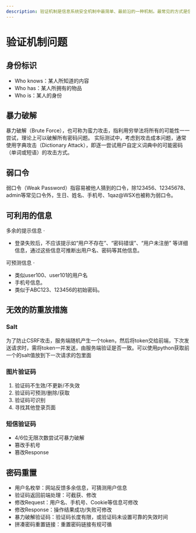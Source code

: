 ```yaml
---
description: 验证机制是信息系统安全机制中最简单、最前沿的一种机制。最常见的方式是信息系统要求用户提交用户名与密码，正确则允许用户登录，错误即拒绝用户登录。
---
```


# 验证机制问题

## 身份标识

* Who knows：某人所知道的内容
* Who has：某人所拥有的物品
* Who is：某人的身份

## 暴力破解

暴力破解（Brute Force），也可称为蛮力攻击，指利用穷举法将所有的可能性一一尝试，理论上可以破解所有密码问题。 实际测试中，考虑到攻击成本问题，通常使用字典攻击（Dictionary Attack），即逐一尝试用户自定义词典中的可能密码（单词或短语）的攻击方式。

## 弱口令

弱口令（Weak Password）指容易被他人猜到的口令，除123456、12345678、admin等常见口令外，生日、姓名、手机号、1qaz@WSX也被称为弱口令。

## 可利用的信息

多余的提示信息 ·

* 登录失败后，不应该提示如“用户不存在”、“密码错误”、“用户未注册” 等详细信息，通过这些信息可推断出用户名、密码等其他信息。 

可预测信息 ·

* 类似user100、user101的用户名
* 手机号信息。
* 类似于ABC123、123456的初始密码。

## 无效的防重放措施

### Salt

为了防止CSRF攻击，服务端随机产生一个token，然后将token交给前端，下次发送请求时，需将token一并发送，由服务端验证是否一致。可以使用python获取前一个的salt值放到下一次请求的包里面

### 图片验证码

1. 验证码不生效/不更新/不失效 
2. 验证码可预测/删除/获取 
3. 验证码可识别
4. 寻找其他登录页面

### 短信验证码

* 4/6位无限次数尝试可暴力破解
* 篡改手机号
* 篡改Response 

## 密码重置

* 用户名枚举：网站反馈多余信息，可猜测用户信息
* 验证码返回前端处理：可截获、修改
* 修改Request：用户名、手机号、Cookie等信息可修改
* 修改Response：操作结果成功/失败可修改
* 暴力破解验证码：验证码长度有限，或验证码未设置可靠的失效时间
* 拼凑密码重置链接：重置密码链接有规可循



